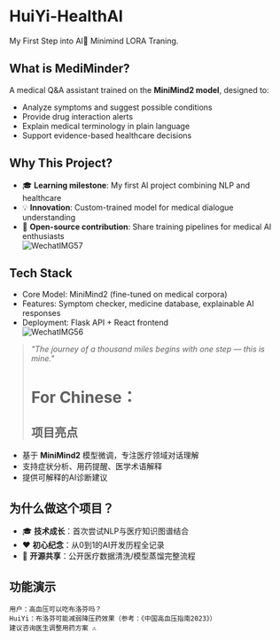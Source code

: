 # HuiYi-HealthAI
My First Step into  AI🤪
Minimind LORA Traning.

## What is MediMinder?  
A medical Q&A assistant trained on the **MiniMind2 model**, designed to:  
- Analyze symptoms and suggest possible conditions  
- Provide drug interaction alerts  
- Explain medical terminology in plain language  
- Support evidence-based healthcare decisions  

## Why This Project?  
- 🎓 **Learning milestone**: My first AI project combining NLP and healthcare  
- 💡 **Innovation**: Custom-trained model for medical dialogue understanding  
- 🌱 **Open-source contribution**: Share training pipelines for medical AI enthusiasts  
![WechatIMG57](https://github.com/user-attachments/assets/3d4cbac5-c5fb-4479-ad3b-a69fbc97465f)

## Tech Stack  
- Core Model: MiniMind2 (fine-tuned on medical corpora)  
- Features: Symptom checker, medicine database, explainable AI responses  
- Deployment: Flask API + React frontend  
![WechatIMG56](https://github.com/user-attachments/assets/dba43513-ef8c-4283-9b39-886cbf974a4e)

> *"The journey of a thousand miles begins with one step — this is mine."*
>
># For Chinese：
> ## 项目亮点  
- 基于 **MiniMind2** 模型微调，专注医疗领域对话理解  
- 支持症状分析、用药提醒、医学术语解释  
- 提供可解释的AI诊断建议  

## 为什么做这个项目？  
- 🎓 **技术成长**：首次尝试NLP与医疗知识图谱结合  
- ❤️ **初心纪念**：从0到1的AI开发历程全记录  
- 🌱 **开源共享**：公开医疗数据清洗/模型蒸馏完整流程  

## 功能演示  
```text
用户：高血压可以吃布洛芬吗？  
HuiYi：布洛芬可能减弱降压药效果（参考：《中国高血压指南2023》）  
建议咨询医生调整用药方案 ⚠️
